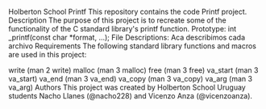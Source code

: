 Holberton School Printf
This repository contains the code Printf project.
Description
The purpose of this project is to recreate some of the functionality of the C standard library's printf function. Prototype: int _printf(const char *format, ...);
File Descriptions: Aca describimos cada archivo
Requirements The following standard library functions and macros are used in this project:

write (man 2 write)
malloc (man 3 malloc)
free (man 3 free)
va_start (man 3 va_start)
va_end (man 3 va_end)
va_copy (man 3 va_copy)
va_arg (man 3 va_arg)
Authors
This project was created by Holberton School Uruguay students Nacho Llanes (@nacho228) and Vicenzo Anza (@vicenzoanza).

